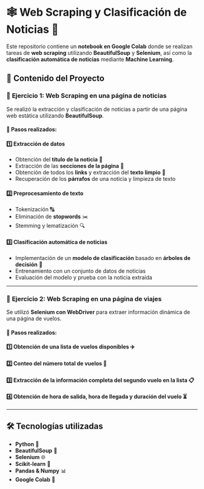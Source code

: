 # 🕸️ Web Scraping y Clasificación de Noticias 📰

Este repositorio contiene un **notebook en Google Colab** donde se realizan tareas de **web scraping** utilizando **BeautifulSoup** y **Selenium**, así como la **clasificación automática de noticias** mediante **Machine Learning**.

## 📂 Contenido del Proyecto  

### 🔹 **Ejercicio 1: Web Scraping en una página de noticias**  
Se realizó la extracción y clasificación de noticias a partir de una página web estática utilizando **BeautifulSoup**.

#### 📌 **Pasos realizados:**  
#### 1️⃣ **Extracción de datos**  
- Obtención del **título de la noticia** 📰  
- Extracción de las **secciones de la página** 📑  
- Obtención de todos los **links** y extracción del **texto limpio** 🔗  
- Recuperación de los **párrafos** de una noticia y limpieza de texto  

#### 2️⃣ **Preprocesamiento de texto**  
- Tokenización 🔠  
- Eliminación de **stopwords** ✂️  
- Stemming y lematización 🔍  

#### 3️⃣ **Clasificación automática de noticias**  
- Implementación de un **modelo de clasificación** basado en **árboles de decisión** 🌳  
- Entrenamiento con un conjunto de datos de noticias  
- Evaluación del modelo y prueba con la noticia extraída  

---

### 🔹 **Ejercicio 2: Web Scraping en una página de viajes**  
Se utilizó **Selenium con WebDriver** para extraer información dinámica de una página de vuelos.

#### 📌 **Pasos realizados:**  
#### 1️⃣ Obtención de una **lista de vuelos disponibles** ✈️  
#### 2️⃣ Conteo del **número total de vuelos** 🔢  
#### 3️⃣ Extracción de la **información completa** del segundo vuelo en la lista 📋  
#### 4️⃣ Obtención de **hora de salida, hora de llegada y duración del vuelo** ⏳  

---

## 🛠 **Tecnologías utilizadas**  
- **Python** 🐍  
- **BeautifulSoup** 🍲  
- **Selenium** 🌐  
- **Scikit-learn** 🤖  
- **Pandas & Numpy** 📊  
- **Google Colab** 📝  

